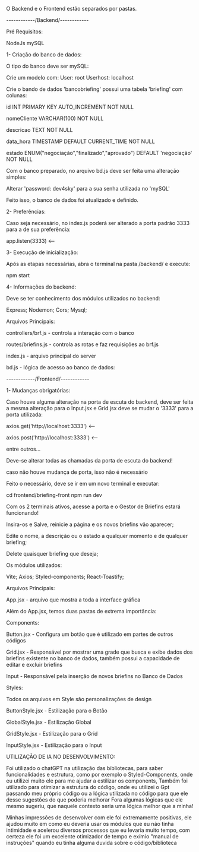 O Backend e o Frontend estão separados por pastas.

------------/Backend/------------

   Pré Requisitos:

   NodeJs
   mySQL

   1- Criação do banco de dados:
   
   O tipo do banco deve ser mySQL:
   
   Crie um modelo com:
   User: root
   Userhost: localhost
   
   Crie o bando de dados 'bancobriefing' possui uma tabela 'briefing' com colunas:

   id INT PRIMARY KEY AUTO_INCREMENT NOT NULL
   
   nomeCliente VARCHAR(100) NOT NULL
 
   descricao TEXT NOT NULL

   data_hora TIMESTAMP DEFAULT CURRENT_TIME NOT NULL

   estado ENUM("negociação","finalizado","aprovado") DEFAULT 'negociação' NOT NULL
   
   Com o banco preparado, no arquivo bd.js deve ser feita uma alteração simples:
   
   Alterar 'password: dev4sky' para a sua senha utilizada no 'mySQL'

   Feito isso, o banco de dados foi atualizado e definido.

   2- Preferências:

   Caso seja necessário, no index.js poderá ser alterado a porta padrão 3333 para a de sua preferência:
   
   app.listen(3333) <--

   3- Execução de inicialização:

   Após as etapas necessárias, abra o terminal na pasta /backend/ e execute:

   npm start



   4- Informações do backend:

   
   Deve se ter conhecimento dos módulos utilizados no backend:

   Express;
   Nodemon;
   Cors;
   Mysql;

   Arquivos Principais:

   controllers/brf.js - controla a interação com o banco
   
   routes/briefins.js - controla as rotas e faz requisições ao brf.js

   index.js - arquivo principal do server

   bd.js - lógica de acesso ao banco de dados:

   

------------/Frontend/------------

   1- Mudanças obrigatórias:

   Caso houve alguma alteração na porta de escuta do backend, deve ser feita a mesma alteração para o Input.jsx e Grid.jsx
   deve se mudar o '3333' para a porta utilizada:
    
   axios.get('http://localhost:3333') <--

   axios.post('http://localhost:3333') <--

   entre outros...

   Deve-se alterar todas as chamadas da porta de escuta do backend!

   caso não houve mudança de porta, isso não é necessário

   Feito o necessário, deve se ir em um novo terminal e executar:

   cd frontend/briefing-front
   npm run dev

   Com os 2 terminais ativos, acesse a porta e o Gestor de Briefins estará funcionando!

   Insira-os e Salve, reinicie a página e os novos briefins vão aparecer;

   Edite o nome, a descrição ou o estado a qualquer momento e de qualquer briefing;

   Delete quaisquer briefing que deseja;


   

   Os módulos utilizados:

   Vite;
   Axios;
   Styled-components;
   React-Toastify;

   Arquivos Principais:

   App.jsx - arquivo que mostra a toda a interface gráfica

   Além do App.jsx, temos duas pastas de extrema importância:

   Components:
   
   Button.jsx - Configura um botão que é utilizado em partes de outros códigos
   
   Grid.jsx - Responsável por mostrar uma grade que busca e exibe dados dos briefins existente no banco de dados,
   também possui a capacidade de editar e excluir briefins

   Input - Responsável pela inserção de novos briefins no Banco de Dados

   Styles:

   Todos os arquivos em Style são personalizações de design

   ButtonStyle.jsx - Estilização para o Botão

   GlobalStyle.jsx - Estilização Global

   GridStyle.jsx - Estilização para o Grid

   InputStyle.jsx - Estilização para o Input

   


UTILIZAÇÃO DE IA NO DESENVOLVIMENTO:

   Foi utilizado o chatGPT na utilização das bibliotecas, para saber funcionalidades e estrutura, como por exemplo o Styled-Components, onde eu utilizei muito ele para me ajudar a estilizar os components,
   Também foi utilizado para otimizar a estrutura do código, onde eu utilizei o Gpt passando meu próprio código ou a lógica utilizada no código para que ele desse sugestões do que poderia melhorar
   Fora algumas lógicas que ele mesmo sugeriu, que naquele contexto seria uma lógica melhor que a minha!

   Minhas impressões de desenvolver com ele foi extremamente positivas, ele ajudou muito em como eu deveria usar os módulos que eu não tinha intimidade e acelerou diversos processos que eu levaria muito tempo,
   com certeza ele foi um excelente otimizador de tempo e exímio "manual de instruções" quando eu tinha alguma duvida sobre o código/biblioteca
